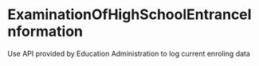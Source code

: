 # ExaminationOfHighSchoolEntranceInformation
 Use API provided by Education Administration to log current enroling data
